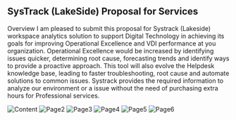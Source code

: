 ## SysTrack (LakeSide) Proposal for Services

Overview
I am pleased to submit this proposal for Systrack (Lakeside) workspace analytics solution to support Digital Technology in achieving its goals for improving Operational Excellence and VDI performance at you organization. Operational Excellence would be increased by identifying issues quicker, determining root cause, forecasting trends and identify ways to provide a proactive approach. This tool will also evolve the Helpdesk knowledge base, leading to faster troubleshooting, root cause and automate solutions to common issues. Systrack provides the required information to analyze our environment or a issue without the need of purchasing extra hours for Professional services.

![Content](https://raw.githubusercontent.com/jp3407/lakeside_systrack/main/1.jpg)
![Page2](https://raw.githubusercontent.com/jp3407/lakeside_systrack/main/2.jpg)
![Page3](https://raw.githubusercontent.com/jp3407/lakeside_systrack/main/3.jpg)
![Page4](https://raw.githubusercontent.com/jp3407/lakeside_systrack/main/4_1.jpg)
![Page5](https://raw.githubusercontent.com/jp3407/lakeside_systrack/main/5.jpg)
![Page6](https://raw.githubusercontent.com/jp3407/lakeside_systrack/main/6.jpg)
